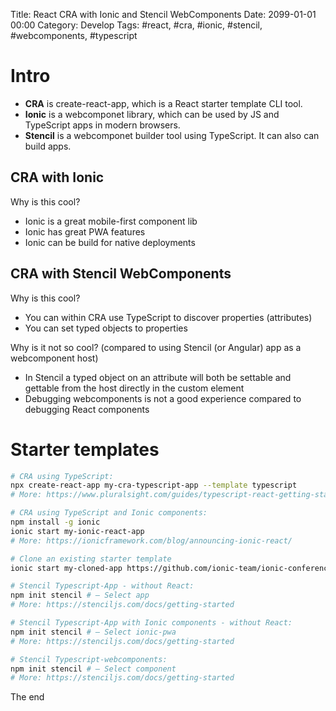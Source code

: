 Title: React CRA with Ionic and Stencil WebComponents
Date: 2099-01-01 00:00
Category: Develop
Tags: #react, #cra, #ionic, #stencil, #webcomponents, #typescript

# Intro

* **CRA** is create-react-app, which is a React starter template CLI tool.
* **Ionic** is a webcomponet library, which can be used by JS and TypeScript apps in modern browsers.
* **Stencil** is a webcomponet builder tool using TypeScript. It can also can build apps.

## CRA with Ionic

Why is this cool?  
* Ionic is a great mobile-first component lib
* Ionic has great PWA features
* Ionic can be build for native deployments

## CRA with Stencil WebComponents

Why is this cool?  
* You can within CRA use TypeScript to discover properties (attributes)
* You can set typed objects to properties

Why is it not so cool? (compared to using Stencil (or Angular) app as a webcomponent host)
* In Stencil a typed object on an attribute will both be settable and gettable from the host directly in the custom element
* Debugging webcomponents is not a good experience compared to debugging React components

# Starter templates

```bash
# CRA using TypeScript:
npx create-react-app my-cra-typescript-app --template typescript
# More: https://www.pluralsight.com/guides/typescript-react-getting-started

# CRA using TypeScript and Ionic components:
npm install -g ionic
ionic start my-ionic-react-app
# More: https://ionicframework.com/blog/announcing-ionic-react/

# Clone an existing starter template
ionic start my-cloned-app https://github.com/ionic-team/ionic-conference-app

# Stencil Typescript-App - without React:
npm init stencil # – Select app
# More: https://stenciljs.com/docs/getting-started

# Stencil Typescript-App with Ionic components - without React:
npm init stencil # – Select ionic-pwa
# More: https://stenciljs.com/docs/getting-started

# Stencil Typescript-webcomponents:
npm init stencil # – Select component
# More: https://stenciljs.com/docs/getting-started

```

The end
